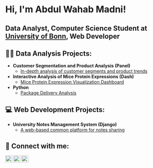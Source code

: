 
<!--
**MadniAbdulWahab/MadniAbdulWahab** is a ✨ _special_ ✨ repository because its `README.md` (this file) appears on your GitHub profile.

Here are some ideas to get you started:

- 🔭 I’m currently working on ...
- 🌱 I’m currently learning ...
- 👯 I’m looking to collaborate on ...
- 🤔 I’m looking for help with ...
- 💬 Ask me about ...
- 📫 How to reach me: ...
- 😄 Pronouns: ...
- ⚡ Fun fact: ...
-->
<h1>Hi, I'm Abdul Wahab Madni!</h1> 
<h2>Data Analyst, Computer Science Student at <a href="https://www.uni-bonn.de/en">University of Bonn</a>, Web Developer</h2>

<h2>👨‍💻 Data Analysis Projects:</h2>

- <b> Customer Segmentation and Product Analysis (Panel)</b>
  - [In-depth analysis of customer segments and product trends](https://github.com/MadniAbdulWahab/CustomerSegmentationandProductAnalysis)
- <b>Interactive Analysis of Mice Protein Expressions (Dash)</b>
  - [Mice Protein Expression Visualization Dashboard](https://github.com/MadniAbdulWahab/InteractiveAnalysisofMiceProteinExpressions) </i>
- <b>Python</b>
  - [Package Delivery Analysis](https://github.com)

<h2>💻 Web Development Projects:</h2>

- <b> University Notes Management System (Django)</b>
  - [A web-based common platform for notes sharing](https://github.com/MadniAbdulWahab)

<h2> 🤳 Connect with me:</h2>

[<img align="left" alt="Abdul Wahab Madni | LinkedIn" width="22px" src="https://cdn.jsdelivr.net/npm/simple-icons@v3/icons/linkedin.svg" />][linkedin]
[<img align="left" alt="Abdul Wahab Madni | Instagram" width="22px" src="https://cdn.jsdelivr.net/npm/simple-icons@v3/icons/instagram.svg" />][instagram]
[<img align="left" alt="Abdul Wahab Madni | Gmail" width="22px" src="https://cdn.jsdelivr.net/npm/simple-icons@v3/icons/gmail.svg" />][Gmail]

[linkedin]: www.linkedin.com/in/abdul-wahab-madni
[instagram]: https://www.instagram.com/notwahab_009/
[Gmail]: mailto:madniabdulwahab@gmail.com

<!--
**joshmadakor1/joshmadakor1** is a ✨ _special_ ✨ repository because its `README.md` (this file) appears on your GitHub profile.

Here are some ideas to get you started:

- 🔭 I’m currently working on ...
- 🌱 I’m currently learning ...
- 👯 I’m looking to collaborate on ...
- 🤔 I’m looking for help with ...
- 💬 Ask me about ...
- 📫 How to reach me: ...
- 😄 Pronouns: ...
- ⚡ Fun fact: ...
-->
